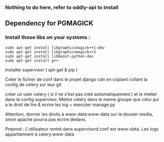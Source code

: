 ### Nothing to do here, refer to oddly-api to install

## Dependency for PGMAGICK 

### Install those libs on your systems :

```
sudo apt-get install libgraphicsmagick++1-dev
sudo apt-get install libgraphicsmagick++3 
sudo apt-get install libboost-python-dev
sudo apt-get install g++
```

Installer supervisor ( apt-get & pip )

Créer le fichier de conf dans le projet django cdn en copiant collant la config de celery sur leur git

créer un user celery ( si il ne s'est pas créé automatiquement ) et le metter dans la config supervisor. Mettre celery dans le meme groupe que celui qui a le droit de lire & ecrire les log + executer manage.py

Attention, donner les droits à www-data:www-data sur le dossier media, sinon apache pourra pas écrire dedans.


Preprod : L'utilisateur rentré dans supervisord.conf est www-data. Les logs appartiennent à celery:www-data
